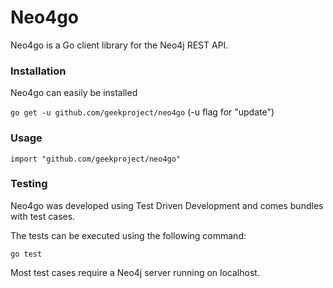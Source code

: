 Neo4go
======

Neo4go is a Go client library for the Neo4j REST API.

### Installation

Neo4go can easily be installed 

  `go get -u github.com/geekproject/neo4go` (-u flag for "update")


### Usage

  `import "github.com/geekproject/neo4go"`


### Testing

Neo4go was developed using Test Driven Development and comes bundles with test cases.

The tests can be executed using the following command: 

  `go test`

Most test cases require a Neo4j server running on localhost.
